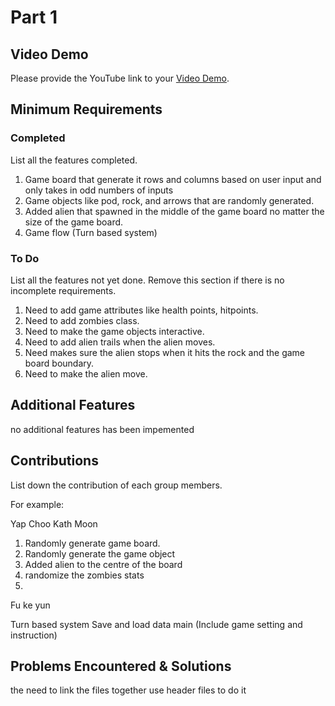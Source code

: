 # Part 1

## Video Demo

Please provide the YouTube link to your [Video Demo]([https://youtube.com](https://youtu.be/v3dfZNXkS3I)).

## Minimum Requirements

### Completed

List all the features completed.

1. Game board that generate it rows and columns based on user input and only takes in odd numbers of inputs
2. Game objects like pod, rock, and arrows that are randomly generated.
3. Added alien that spawned in the middle of the game board no matter the size of the game board.
4. Game flow (Turn based system)


### To Do

List all the features not yet done. Remove this section if there is no incomplete requirements.

1. Need to add game attributes like health points, hitpoints.
2. Need to add zombies class.
3. Need to make the game objects interactive.
6. Need to add alien trails when the alien moves.
7. Need makes sure the alien stops when it hits the rock and the game board boundary.
8. Need to make the alien move.

## Additional Features

no additional features has been impemented 

## Contributions

List down the contribution of each group members.

For example:

Yap Choo Kath Moon

1. Randomly generate game board.
2. Randomly generate the game object
3. Added alien to the centre of the board
4. randomize the zombies stats
5. 
Fu ke yun

Turn based system
Save and load data
main (Include game setting and instruction)


## Problems Encountered & Solutions
the need to link the files together
use header files to do it

